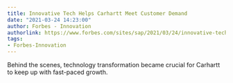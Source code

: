 ```yaml
---
title: Innovative Tech Helps Carhartt Meet Customer Demand
date: "2021-03-24 14:23:00"
author: Forbes - Innovation
authorlink: https://www.forbes.com/sites/sap/2021/03/24/innovative-tech-helps-carhartt-meet-customer-demand/
tags:
- Forbes-Innovation
---
```

Behind the scenes, technology transformation became crucial for Carhartt to keep up with fast-paced growth.